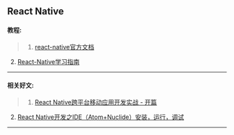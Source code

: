 ## React Native
#### 教程:
>1. [react-native官方文档](https://facebook.github.io/react-native/)
2. [React-Native学习指南](https://github.com/reactnativecn/react-native-guide)

---

#### 相关好文:
>1. [React Native跨平台移动应用开发实战 - 开篇](https://blog.zaiqiuchang.com/react-native-cross-platform-mobile-app-develop-intro/)
2. [ React Native开发之IDE（Atom+Nuclide）安装，运行，调试](http://blog.csdn.net/hello_hwc/article/details/51612139)

---
